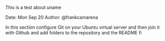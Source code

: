 This is a test about uname

Date: Mon Sep 20 Author: @frankcamarena

In this section configure Git on your Ubuntu virtual server and then join it with Github and add folders to the repository and the README fi